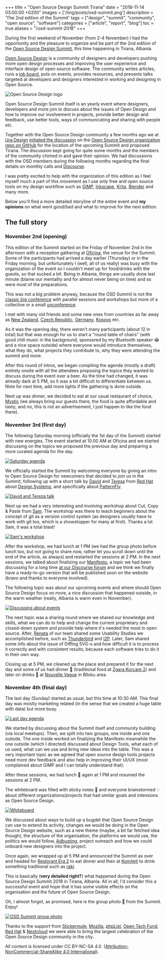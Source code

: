 +++
title = "Open Source Design Summit Tirana"
date = "2018-11-14 03:00:00 +0200"
images = ['/img/posts/osd-summit.png']
description = 'The 2nd edition of the Summit'
tags = ["design", "summit", "community", "open source", "software"]
categories = ["article", "report", "blog"]
toc = true
aliases = "/osd-summit-2018"
+++

During the first weekend of November (from 2-4 November) I had the opportunity and the pleasure to organize and be part of the 2nd edition of the [Open Source Design Summit](https://opensourcedesign.net/summit), this time happening in Tirana, Albania.

[Open Source Design](https://opensourcedesign.net/) is a community of designers and developers pushing more open design processes and improving the user experience and interface design of open source software. The community writes articles, runs a [job board](https://opensourcedesign.net/jobs), puts on events, provides resources, and presents talks targeted at developers and designers interested in working and designing in Open Source.

![Open Source Design logo](/img/posts/osd-logo.png)

Open Source Design Summit itself is an yearly event where designers, developers and more join to discuss about the issues of Open Design and how to improve our involvement in projects, provide better design and feedback, use better tools, ways of communicating and sharing with people etc.

Together with the Open Source Design community a few months ago we at [Ura Design](https://ura.design) [initiated the discussion](https://github.com/opensourcedesign/organization/issues/103) on the [Open Source Design organization repo on GitHub](https://github.com/opensourcedesign) for the location of the upcoming Summit and proposed Tirana. The discussion kept going for quite some months and the members of the community chimed in and gave their opinion.
We had discussions with the OSD members during the following months regarding the final details on monthly calls and [Discourse](https://discourse.opensourcedesign.net/).

I was pretty excited to help with the organization of this edition as I feel myself much a part of this movement as I use _only_
free and open source tools on my design workflow such as [GIMP](https://gimp.org), [Inkscape](https://inkscape.org), [Krita](https://krita.org), [Blender](https://blender.org) and many more.

Below you'll find a more detailed storyline of the entire event and **my opinions** on what went good/bad and what to improve for the next edition.

## The full story

### November 2nd (opening)

This edition of the Summit started on the Friday of November 2nd in the afternoon with a reception gathering at [Ofiçina](http://oficina.al), the venue for the Summit. Some of the participants had arrived a day earlier (Thursday) or in the Friday morning, but unfortunately I (well, all of us really) was busy with the organization of the event so I couldn't meet up for food/drinks with the guests, so that sucked a bit. Being in Albania, things are usually done last minute (blame our mentality and for almost never being on time) and so were most of the preparations.

This was not a big problem anyway, because the OSD Summit is not the [classic big conference](https://en.wikipedia.org/wiki/Conference) with parallel sessions and workshops but more of a collective or a small [unconference](https://en.wikipedia.org/wiki/Unconference).

I met with many old friends and some new ones from countries as far away as [New Zealand](https://en.wikipedia.org/wiki/New_Zealand), [Czech Republic](https://en.wikipedia.org/wiki/Czech_Republic), [Germany](https://en.wikipedia.org/wiki/Germany), [Kosovo](https://en.wikipedia.org/wiki/Kosovo) etc.

As it was the opening day, there weren't many participants (about 12 in total) but that was enough for us to start a "round table of chairs" (with good chill music in the background, sponsored by my Bluetooth speaker 😂 and a nice space outside) where everyone would introduce themselves, what they do, what projects they contribute to, why they were attending the summit and more.

After this round of intros, we began compiling the agenda (mostly a draft) entirely onsite with all the attendees proposing the topics they wanted to discuss during the event over a beer. As the time had changed, it was already dark at 5 PM, so it was a bit difficult to differentiate between us. Note for next time, add more lights if the gathering is done outside.

Next up was dinner, we decided to eat at our usual restaurant of choice, [Mystic](https://osm.org/go/xexSLz5wT?m=) (we always bring our guests there, the food is quite affordable and tasty; and no, this is not an advertisement, I just happen to like the food there).

### November 3rd (first day)

The following Saturday morning (officially the 1st day of the Summit) started with new energies. The event started at 10.00 AM at Ofiçina and we started discussing on the topics we proposed the previous day and preparing a more curated agenda for the day.

[![Saturday agenda](/img/posts/osd-agenda-sat.jpg)](/img/posts/osd-agenda-sat-full.jpg)

We officially started the Summit by welcoming everyone by giving an intro to Open Source Design for newcomers that decided to join us in the Summit, following up with a short talk by [David](https://twitter.com/halaszdavid) and [Teresa](https://twitter.com/terezanovotna_) from [Red Hat](https://redhat.com) about [Design Systems](https://en.wikipedia.org/wiki/Systems_design), and specifically about [PatternFly](https://www.patternfly.org/).

[![David and Tereza talk](/img/posts/osd-david-tereza.jpg)](https://upload.wikimedia.org/wikipedia/commons/0/0a/Open_Source_Design_Summit_2018_-_79.jpg)

Next up we had a very interesting and involving workshop about Cut, Copy & Paste from [Sam](https://cameralibre.cc). The workshop was there to teach beginners about the concept of git as a version control system (as designers usually have to work with git too, which is a showstopper for many at first). Thanks a lot Sam, it was a total blast!

[![Sam's workshop](/img/posts/osd-sam-workshop.jpg)](/img/posts/osd-sam-workshop-full.jpg)

After the workshop, we had lunch at 1 PM (we had the group photo before lunch too, but not going to share now, rather let you scroll down until the end of the article, as always) and restarted the sessions at 2 PM. In the next sessions, we talked about finalizing our [Manifesto](https://en.wikipedia.org/wiki/Manifesto), a topic we had been discussing for a long time [at our Discourse forum](https://discourse.opensourcedesign.net/t/open-source-design-manifesto/630) and we think we finally have a ready-to-go version that will be published soon on the website (bravo and thanks to everyone involved).

The following topic was about our upcoming events and where should Open Source Design focus on more, a nice discussion that happened outside, in the warm weather (really, Albania is warm even in November).

[![Discussing about events](/img/posts/osd-events.jpg)](/img/posts/osd-events-full.jpg)

The next topic was a sharing round where we shared our knowledge and skills, what we can do to help and change the current proprietary and closed-down system and provide help where it's needed the most in open source. After, [Renata](https://twitter.com/RenataGegaj) of our team shared some Usability Studies we accomplished before, such as [Thunderbird](https://ura.design/projects/thunderbird) and [I2P](https://ura.design/projects/i2p). Later, Sam shared some info about the issue of Diffing SVG-s and how difficult it is to process it correctly and with consistent results, because each software tries to do it in their own way.

Closing up at 5 PM, we cleaned up the place and prepared it for the next day and some of us had dinner 🍗 (traditional food at [Zgara Korçare 2](https://osm.org/go/xexSLiaQT?m=)) and later on drinks 🍹 at [Nouvelle Vague](https://osm.org/go/xexSOkmwR?m=) in Blloku area.

### November 4th (final day)

The last day (Sunday) started as usual, but this time at 10:30 AM. This final day was mostly marketing related (in the sense that we created a huge table with data) but more busy.

[![Last day agenda](/img/posts/osd-agenda-sun.jpg)](/img/posts/osd-agenda-sun-full.jpg)

We started by discussing about the Summit itself and community building (via local meetups). Then, we split into two groups, one inside and one outside. The one inside worked on finalizing the Manifesto meanwhile the one outside (which I directed) discussed about Design Tools, what each of us used, what can we use and bring new ideas into the table. This was a very important topic as we agreed that open source design tools projects need more dev feedback and also help in improving their UI/UX (most complained about GIMP and I can totally understand that).

After these sessions, we had lunch 🥗 again at 1 PM and resumed the sessions at 2 PM.

The whiteboard was filled with sticky notes 📌 and everyone brainstormed 💡 about different organizations/projects that had similar goals and intensions as Open Source Design.

[![Whiteboard](/img/posts/osd-whiteboard-sun.jpg)](/img/posts/osd-whiteboard-sun-full.jpg)

We discussed about ways to build up a bugdet that Open Source Design can use to extend its activity, changes we would be doing in the Open Source Design website, such as a new theme (maybe, a bit far fetched idea though), the structure of the organisation, the platforms we would use, the politics we would follow, [Adbusting](https://www.wordaz.com/adbusting.html), project outreach and how we could onboard new designers into the project.

Once again, we wrapped up at 5 PM and announced the Summit as over and headed for [Restorant Era 2](https://osm.org/go/xexSkKB1Z?m=) to eat dinner and then at [Komiteti](https://osm.org/go/xexSkZbbG?m=) to drink something traditional such as [raki](https://en.wikipedia.org/wiki/Rak%C4%B1).

This is basically (**very detailed right?**) what happened during the Open Source Design Summit 2018 in Tirana, Albania. All in all, I'd consider this a successful event and hope that it has some visible effects on the organisation and the future of Open Source Design.

Oh, I almost forgot, as promised, here is the group photo 📸 from the Summit. Enjoy!

[![OSD Summit group photo](/img/posts/osd-group-photo.jpg)](https://upload.wikimedia.org/wikipedia/commons/5/54/Open_Source_Design_Summit_2018_-_95.jpg)

Thanks to the support from [Stickermule](https://stickermule.com), [Mozilla](https://mozilla.org), [phpList](https://phplist.com), [Open Tech Fund](https://opentech.fund), [Red Hat](https://redhat.com) & [Nextcloud](https://nextcloud.com) we were able to bring the largest celebration of the Open Source Design community in the city.

All content is licensed under CC BY-NC-SA 4.0. ([Attribution-NonCommercial-ShareAlike 4.0 International](https://creativecommons.org/licenses/by-nc-sa/4.0/)).

